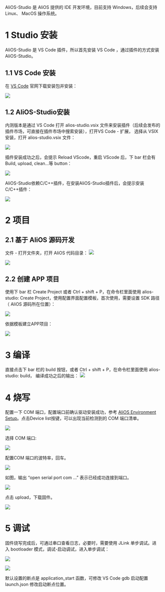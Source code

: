 AliOS-Studio 是 AliOS 提供的 IDE 开发环境，目前支持 Windows，后续会支持 Linux、 MacOS 操作系统。

# 1 Studio 安装
AliOS-Studio 是 VS Code 插件，所以首先安装 VS Code ，通过插件的方式安装 AliOS-Studio。

## 1.1 VS Code 安装
在 [VS Code](https://code.visualstudio.com) 官网下载安装包并安装：

![](https://img.alicdn.com/tfs/TB1ACciXPihSKJjy0FlXXadEXXa-865-558.png)


## 1.2 AliOS-Studio安装
内测版本是通过 VS Code 打开 alios-studio.vsix 文件来安装插件（后续会发布的插件市场，可直接在插件市场中搜索安装），打开VS Code - 扩展， 选择从 VSIX 安装，打开 alios-studio.vsix 文件：

![](https://img.alicdn.com/tfs/TB1wk8zcgoQMeJjy1XaXXcSsFXa-864-640.png)

插件安装成功之后，会提示 Reload VScode，重启 VScode 后，下 bar 栏会有 Build, upload, clean…等 button：

![](https://img.alicdn.com/tfs/TB1fsREciERMeJjy0FcXXc7opXa-865-690.png)

AliOS-Studio依赖C/C++插件，在安装AliOS-Studio插件后，会提示安装C/C++插件：

![](https://img.alicdn.com/tfs/TB1sz8FcgMPMeJjy1XbXXcwxVXa-865-564.png)


# 2 项目
## 2.1 基于 AliOS 源码开发
文件 - 打开文件夹，打开 AliOS 代码目录：
![](https://img.alicdn.com/tfs/TB17cxGcgMPMeJjy1XbXXcwxVXa-865-690.png)

![](https://img.alicdn.com/tfs/TB1JvFKcgoQMeJjy0FoXXcShVXa-865-689.png)

## 2.2 创建 APP 项目
使用下 bar 栏 Create Project 或者 Ctrl + shift + P，在命令栏里面使用 alios-studio: Create Project，使用配置界面配置模板，首次使用，需要设置 SDK 路径（ AliOS 源码所在位置）：

![](https://img.alicdn.com/tfs/TB1hNJGcgMPMeJjy1XbXXcwxVXa-865-453.png)

依据模板建立APP项目：

![](https://img.alicdn.com/tfs/TB16xBGcgoQMeJjy0FpXXcTxpXa-865-452.png)

# 3 编译
直接点击下 bar 栏的 build 按钮，或者 Ctrl + shift + P，在命令栏里面使用 alios-studio: build， 编译成功之后的输出：
![](https://img.alicdn.com/tfs/TB1Emyrb.tWMKJjy0FaXXcCDpXa-865-630.png)

# 4 烧写
配置一下 COM 端口，配置端口前确认驱动安装成功，参考 [AliOS Environment Setup](https://github.com/alibaba/AliOS/wiki/AliOS-Environment-Setup)。点击Device list按键，可以出现当前检测到的 COM 端口清单。

![](https://img.alicdn.com/tfs/TB1TdxAciIRMeJjy0FbXXbnqXXa-740-552.png)

选择 COM 端口:


![](https://img.alicdn.com/tfs/TB1D_hycgMPMeJjy1XdXXasrXXa-659-664.png)

配置COM 端口的波特率，回车。


![](https://img.alicdn.com/tfs/TB1GFNHcgoQMeJjy1XaXXcSsFXa-652-590.png)

如图，输出 “open serial port com …” 表示已经成功连接到端口。

![](https://img.alicdn.com/tfs/TB1EFXIcgMPMeJjy1XbXXcwxVXa-741-663.png)

点击 upload，下载固件。

![](https://img.alicdn.com/tfs/TB1q_dIcgoQMeJjy0FnXXb8gFXa-865-731.png)

# 5 调试
固件烧写完成后，可通过串口查看日志，必要时，需要使用 JLink 单步调试。进入 bootloader 模式，调试-启动调试，进入单步调试：

![](https://img.alicdn.com/tfs/TB1VQxMcgoQMeJjy0FoXXcShVXa-865-458.png)

![](https://img.alicdn.com/tfs/TB1O7xMcgoQMeJjy0FoXXcShVXa-865-457.png)

默认设置的断点是 application_start 函数，可修改 VS Code gdb 启动配置 launch.json 修改启动断点位置。



